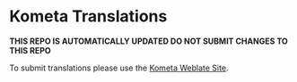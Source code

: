 # Kometa Translations

**THIS REPO IS AUTOMATICALLY UPDATED DO NOT SUBMIT CHANGES TO THIS REPO**

To submit translations please use the [Kometa Weblate Site](https://translations.kometa.wiki).